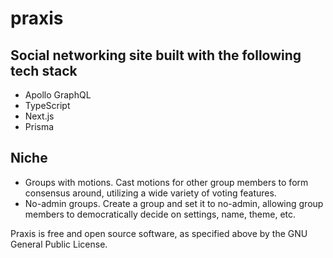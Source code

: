 # praxis

## Social networking site built with the following tech stack

- Apollo GraphQL
- TypeScript
- Next.js
- Prisma

## Niche

- Groups with motions. Cast motions for other group members to form consensus around, utilizing a wide variety of voting features.
- No-admin groups. Create a group and set it to no-admin, allowing group members to democratically decide on settings, name, theme, etc.

Praxis is free and open source software, as specified above by the GNU General Public License.
